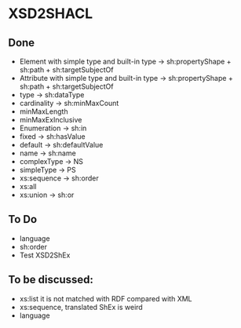 # XSD2SHACL

## Done
- Element with simple type and built-in type -> sh:propertyShape + sh:path + sh:targetSubjectOf
- Attribute with simple type and built-in type -> sh:propertyShape + sh:path + sh:targetSubjectOf
- type -> sh:dataType
- cardinality -> sh:minMaxCount
- minMaxLength
- minMaxExInclusive
- Enumeration -> sh:in
- fixed -> sh:hasValue
- default -> sh:defaultValue
- name -> sh:name
- complexType -> NS
- simpleType -> PS
- xs:sequence -> sh:order
- xs:all
- xs:union -> sh:or

## To Do

- language
- sh:order
- Test XSD2ShEx

## To be discussed:

- xs:list it is not matched with RDF compared with XML
- xs:sequence, translated ShEx is weird
- language

